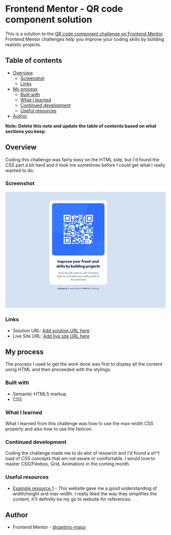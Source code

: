 # Frontend Mentor - QR code component solution

This is a solution to the [QR code component challenge on Frontend Mentor](https://www.frontendmentor.io/challenges/qr-code-component-iux_sIO_H). Frontend Mentor challenges help you improve your coding skills by building realistic projects. 

## Table of contents

- [Overview](#overview)
  - [Screenshot](#screenshot)
  - [Links](#links)
- [My process](#my-process)
  - [Built with](#built-with)
  - [What I learned](#what-i-learned)
  - [Continued development](#continued-development)
  - [Useful resources](#useful-resources)
- [Author](#author)


**Note: Delete this note and update the table of contents based on what sections you keep.**

## Overview
Coding this challenge was fairly easy on the HTML side, but I'd found the CSS part a bit hard and it took me sometimes before I could get what I really wanted to do. 
### Screenshot

![](./screenshot.png)

### Links

- Solution URL: [Add solution URL here](https://github.com/santino-majur/qr-code-component)
- Live Site URL: [Add live site URL here](https://santino-majur.github.io/qr-code-component/)

## My process
The process I used to get the work done was first to display all the content using HTML and then proceeded with the stylings.
### Built with

- Semantic HTML5 markup
- CSS 


### What I learned

What I learned from this challenge was how to use the max-width CSS property and also how to use the favicon.


### Continued development

Coding the challenge made me to do alot of research and I'd found a sh*t load of CSS concepts that am not aware or comfortable. I would love to master CSS(Flexbox, Grid, Animation) in the coming month.

### Useful resources

- [Example resource 1](https://www.w3schools.com/css/css_dimension.asp) - This website gave me a good understanding of width/height and max-width. I really liked the way they simplifies the content, it'll definitly be my go to website for references.


## Author

- Frontend Mentor - [@santino-majur](https://www.frontendmentor.io/profile/santino-majur)


